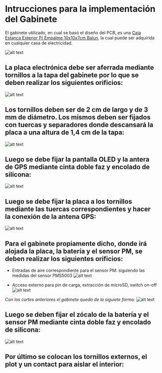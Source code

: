 # Intrucciones para la implementación del Gabinete

El gabinete utilizado, en cual se basó el diseño del PCB, es una [Caja Estanca Exterior P/ Empalme 10x10x7cm Balun](https://articulo.mercadolibre.com.ar/MLA-926786650-caja-estanca-exterior-p-empalme-10x10x7-balun-camara-elect-_JM#position=6&search_layout=stack&type=item&tracking_id=53b7e098-d5d4-44f6-93b0-c2f56e6a773e), la cual puede ser adquirida en cualquier casa de electricidad.

![alt text](https://github.com/ezerosso/ProyectoIntegrador/blob/main/images/cajaDePaso.png)

## La placa electrónica debe ser aferrada mediante tornillos a la tapa del gabinete por lo que se deben realizar los siguientes orificios:

![alt text](https://github.com/ezerosso/ProyectoIntegrador/blob/main/images/gabinete_superior_medidas.png)

## Los tornillos deben ser de 2 cm de largo y de 3 mm de diámetro. Los mismos deben ser fijados con tuercas y separadores donde descansará la placa a una altura de 1,4 cm de la tapa:

![alt text](https://github.com/ezerosso/ProyectoIntegrador/blob/main/images/gabinete_fijacion_tornillos.jpg)

## Luego se debe fijar la pantalla OLED y la antera de GPS mediante cinta doble faz y encolado de silicona:

![alt text](https://github.com/ezerosso/ProyectoIntegrador/blob/main/images/montaje_pantalla_antena.jpg)

## Luego se debe fijar la placa a los tornillos mediante las tuercas correspondientes y hacer la conexión de la antena GPS:

![alt text](https://github.com/ezerosso/ProyectoIntegrador/blob/main/images/gabinete_inferior_placa.png)

## Para el gabinete propiamente dicho, donde irá alojada la placa, la batería y el sensor PM, se deben realizar los siguientes orificios:

* Entradas de aire correspondiente para el sensor PM: siguiendo las medidas del sensor PMS5003
![alt text](https://github.com/ezerosso/ProyectoIntegrador/blob/main/images/Gabinete_entradasAirePM.jpg)

* Acceso externo para pin de carga, extracción de microSD, switch on-off
![alt text](https://github.com/ezerosso/ProyectoIntegrador/blob/main/images/accesoExternoMonitor.jpg)

_Con los cortes anteriores el gabinete queda de la siguiete forma:_
![alt text](https://github.com/ezerosso/ProyectoIntegrador/blob/main/images/gabinete_inferior.png)

## Luego se deben fijar el zócalo de la batería y el sensor PM mediante cinta doble faz y encolado de silicona:

![alt text](https://github.com/ezerosso/ProyectoIntegrador/blob/main/images/gabinete_interior.jpg)

## Por último se colocan los tornillos externos, el plot y un contact para aislar el interior:




